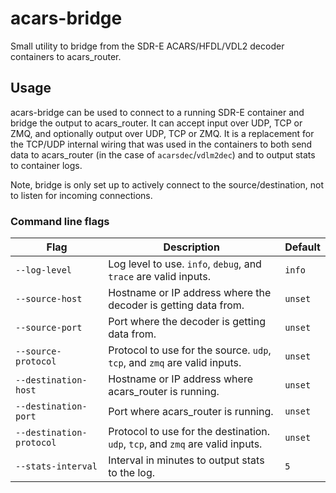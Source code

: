 # acars-bridge

Small utility to bridge from the SDR-E ACARS/HFDL/VDL2 decoder containers to acars_router.

## Usage

acars-bridge can be used to connect to a running SDR-E container and bridge the output to acars_router. It can accept input over UDP, TCP or ZMQ, and optionally output over UDP, TCP or ZMQ. It is a replacement for the TCP/UDP internal wiring that was used in the containers to both send data to acars_router (in the case of `acarsdec`/`vdlm2dec`) and to output stats to container logs.

Note, bridge is only set up to actively connect to the source/destination, not to listen for incoming connections.

### Command line flags

| Flag                     | Description                                                                    | Default |
| ------------------------ | ------------------------------------------------------------------------------ | ------- |
| `--log-level`            | Log level to use. `info`, `debug`, and `trace` are valid inputs.               | `info`  |
| `--source-host`          | Hostname or IP address where the decoder is getting data from.                 | `unset` |
| `--source-port`          | Port where the decoder is getting data from.                                   | `unset` |
| `--source-protocol`      | Protocol to use for the source. `udp`, `tcp`, and `zmq` are valid inputs.      | `unset` |
| `--destination-host`     | Hostname or IP address where acars_router is running.                          | `unset` |
| `--destination-port`     | Port where acars_router is running.                                            | `unset` |
| `--destination-protocol` | Protocol to use for the destination. `udp`, `tcp`, and `zmq` are valid inputs. | `unset` |
| `--stats-interval`       | Interval in minutes to output stats to the log.                                | `5`     |
